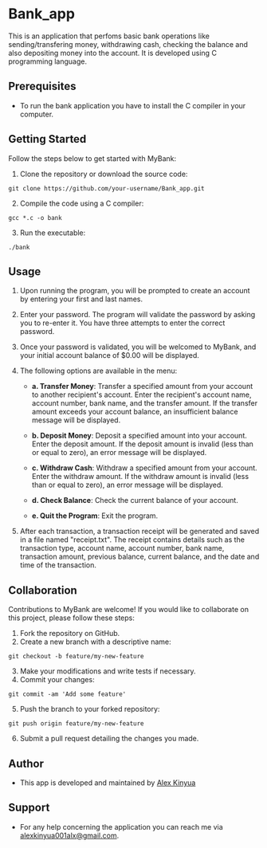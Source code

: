 # Bank_app
This is an application that perfoms basic bank operations like sending/transfering money, withdrawing cash, checking the balance and also depositing money into the account.
It is developed using C programming language.

## Prerequisites
- To run the bank application you have to install the C compiler in your computer.

## Getting Started

Follow the steps below to get started with MyBank:

1. Clone the repository or download the source code:

```
git clone https://github.com/your-username/Bank_app.git
```

2. Compile the code using a C compiler:

```
gcc *.c -o bank
```

3. Run the executable:

```
./bank
```

## Usage

1. Upon running the program, you will be prompted to create an account by entering your first and last names.

2. Enter your password. The program will validate the password by asking you to re-enter it. You have three attempts to enter the correct password.

3. Once your password is validated, you will be welcomed to MyBank, and your initial account balance of $0.00 will be displayed.

4. The following options are available in the menu:

   - **a. Transfer Money**: Transfer a specified amount from your account to another recipient's account. Enter the recipient's account name, account number, bank name, and the transfer amount. If the transfer amount exceeds your account balance, an insufficient balance message will be displayed.

   - **b. Deposit Money**: Deposit a specified amount into your account. Enter the deposit amount. If the deposit amount is invalid (less than or equal to zero), an error message will be displayed.

   - **c. Withdraw Cash**: Withdraw a specified amount from your account. Enter the withdraw amount. If the withdraw amount is invalid (less than or equal to zero), an error message will be displayed.

   - **d. Check Balance**: Check the current balance of your account.

   - **e. Quit the Program**: Exit the program.

5. After each transaction, a transaction receipt will be generated and saved in a file named "receipt.txt". The receipt contains details such as the transaction type, account name, account number, bank name, transaction amount, previous balance, current balance, and the date and time of the transaction.

## Collaboration

Contributions to MyBank are welcome! If you would like to collaborate on this project, please follow these steps:

1. Fork the repository on GitHub.
2. Create a new branch with a descriptive name:
```
git checkout -b feature/my-new-feature
```
3. Make your modifications and write tests if necessary.
4. Commit your changes:
```
git commit -am 'Add some feature'
```
5. Push the branch to your forked repository:
```
git push origin feature/my-new-feature
```
6. Submit a pull request detailing the changes you made.


## Author
- This app is developed and maintained by [Alex Kinyua](https://github.com/Aleki001)

## Support
- For any help concerning the application you can reach me via alexkinyua001alx@gmail.com.